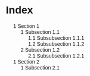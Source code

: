 <!DOCTYPE html>
<html>
<head>
    <title>Index Page</title>
    <style>
        body {
            font-family: Arial, sans-serif;
            margin: 20px;
        }
        ul {
            list-style-type: none;
            padding-left: 20px;
        }
        ul > li::before {
            content: counters(section, ".") " ";
            counter-increment: section;
        }
        ul ul {
            counter-reset: section;
        }
    </style>
</head>
<body>

<h1>Index</h1>
<ul>
    <li>
        <span>Section 1</span>
        <ul>
            <li>
                <span>Subsection 1.1</span>
                <ul>
                    <li>
                        <span>Subsubsection 1.1.1</span>
                    </li>
                    <li>
                        <span>Subsubsection 1.1.2</span>
                    </li>
                </ul>
            </li>
            <li>
                <span>Subsection 1.2</span>
                <ul>
                    <li>
                        <span>Subsubsection 1.2.1</span>
                    </li>
                </ul>
            </li>
        </ul>
    </li>
    <li>
        <span>Section 2</span>
        <ul>
            <li>
                <span>Subsection 2.1</span>
            </li>
        </ul>
    </li>
</ul>

</body>
</html>
